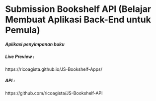 # Submission Bookshelf API (Belajar Membuat Aplikasi Back-End untuk Pemula)
<h5> Aplikasi penyimpanan buku </h5>
<h5> Live Preview : </h5>
https://ricoagista.github.io/JS-Bookshelf-Apps/
<h5> API : </h5>
https://github.com/ricoagista/JS-Bookshelf-API
